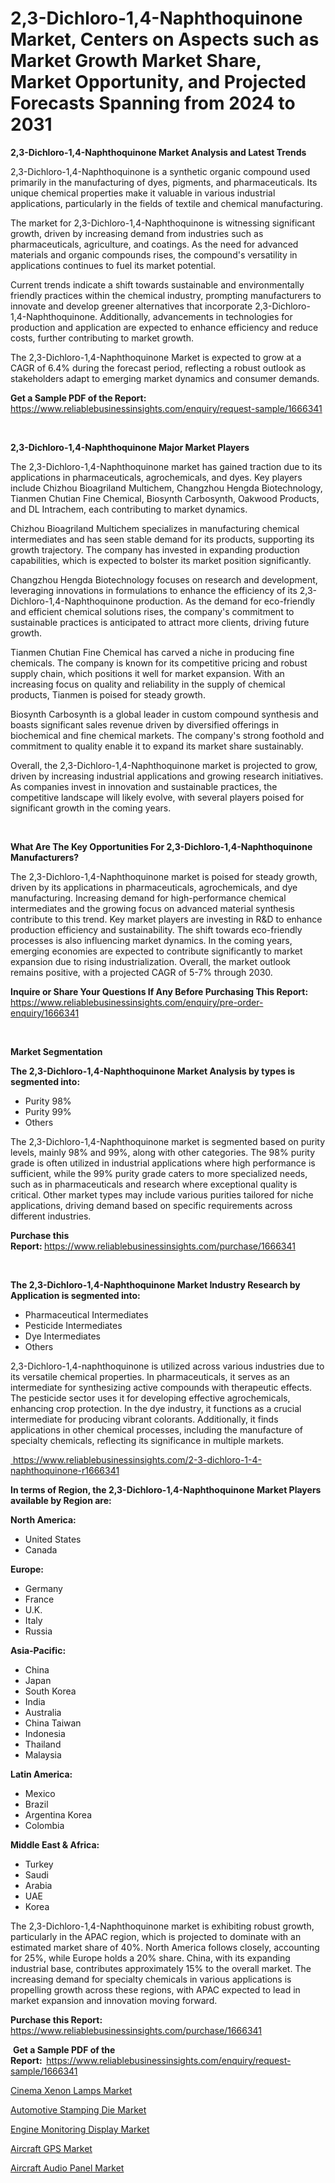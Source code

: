 <p><h1>2,3-Dichloro-1,4-Naphthoquinone Market, Centers on Aspects such as Market Growth Market Share, Market Opportunity, and Projected Forecasts Spanning from 2024 to 2031</h1></p><p><strong>2,3-Dichloro-1,4-Naphthoquinone Market Analysis and Latest Trends</strong></p>
<p><p>2,3-Dichloro-1,4-Naphthoquinone is a synthetic organic compound used primarily in the manufacturing of dyes, pigments, and pharmaceuticals. Its unique chemical properties make it valuable in various industrial applications, particularly in the fields of textile and chemical manufacturing. </p><p>The market for 2,3-Dichloro-1,4-Naphthoquinone is witnessing significant growth, driven by increasing demand from industries such as pharmaceuticals, agriculture, and coatings. As the need for advanced materials and organic compounds rises, the compound's versatility in applications continues to fuel its market potential. </p><p>Current trends indicate a shift towards sustainable and environmentally friendly practices within the chemical industry, prompting manufacturers to innovate and develop greener alternatives that incorporate 2,3-Dichloro-1,4-Naphthoquinone. Additionally, advancements in technologies for production and application are expected to enhance efficiency and reduce costs, further contributing to market growth. </p><p>The 2,3-Dichloro-1,4-Naphthoquinone Market is expected to grow at a CAGR of 6.4% during the forecast period, reflecting a robust outlook as stakeholders adapt to emerging market dynamics and consumer demands.</p></p>
<p><strong>Get a Sample PDF of the Report:&nbsp;</strong> <a href="https://www.reliablebusinessinsights.com/enquiry/request-sample/1666341?utm_campaign=97&utm_medium=2&utm_source=Github&utm_content=ia&utm_term=10122024&utm_id=23-dichloro-14-naphthoquinone">https://www.reliablebusinessinsights.com/enquiry/request-sample/1666341</a></p>
<p>&nbsp;</p>
<p><strong>2,3-Dichloro-1,4-Naphthoquinone Major Market Players</strong></p>
<p><p>The 2,3-Dichloro-1,4-Naphthoquinone market has gained traction due to its applications in pharmaceuticals, agrochemicals, and dyes. Key players include Chizhou Bioagriland Multichem, Changzhou Hengda Biotechnology, Tianmen Chutian Fine Chemical, Biosynth Carbosynth, Oakwood Products, and DL Intrachem, each contributing to market dynamics.</p><p>Chizhou Bioagriland Multichem specializes in manufacturing chemical intermediates and has seen stable demand for its products, supporting its growth trajectory. The company has invested in expanding production capabilities, which is expected to bolster its market position significantly.</p><p>Changzhou Hengda Biotechnology focuses on research and development, leveraging innovations in formulations to enhance the efficiency of its 2,3-Dichloro-1,4-Naphthoquinone production. As the demand for eco-friendly and efficient chemical solutions rises, the company's commitment to sustainable practices is anticipated to attract more clients, driving future growth.</p><p>Tianmen Chutian Fine Chemical has carved a niche in producing fine chemicals. The company is known for its competitive pricing and robust supply chain, which positions it well for market expansion. With an increasing focus on quality and reliability in the supply of chemical products, Tianmen is poised for steady growth.</p><p>Biosynth Carbosynth is a global leader in custom compound synthesis and boasts significant sales revenue driven by diversified offerings in biochemical and fine chemical markets. The company's strong foothold and commitment to quality enable it to expand its market share sustainably.</p><p>Overall, the 2,3-Dichloro-1,4-Naphthoquinone market is projected to grow, driven by increasing industrial applications and growing research initiatives. As companies invest in innovation and sustainable practices, the competitive landscape will likely evolve, with several players poised for significant growth in the coming years.</p></p>
<p>&nbsp;</p>
<p><strong>What Are The Key Opportunities For 2,3-Dichloro-1,4-Naphthoquinone Manufacturers?</strong></p>
<p><p>The 2,3-Dichloro-1,4-Naphthoquinone market is poised for steady growth, driven by its applications in pharmaceuticals, agrochemicals, and dye manufacturing. Increasing demand for high-performance chemical intermediates and the growing focus on advanced material synthesis contribute to this trend. Key market players are investing in R&D to enhance production efficiency and sustainability. The shift towards eco-friendly processes is also influencing market dynamics. In the coming years, emerging economies are expected to contribute significantly to market expansion due to rising industrialization. Overall, the market outlook remains positive, with a projected CAGR of 5-7% through 2030.</p></p>
<p><strong>Inquire or Share Your Questions If Any Before Purchasing This Report:</strong> <a href="https://www.reliablebusinessinsights.com/enquiry/pre-order-enquiry/1666341?utm_campaign=97&utm_medium=2&utm_source=Github&utm_content=ia&utm_term=10122024&utm_id=23-dichloro-14-naphthoquinone">https://www.reliablebusinessinsights.com/enquiry/pre-order-enquiry/1666341</a></p>
<p>&nbsp;</p>
<p><strong>Market Segmentation</strong></p>
<p><strong>The 2,3-Dichloro-1,4-Naphthoquinone Market Analysis by types is segmented into:</strong></p>
<p><ul><li>Purity 98%</li><li>Purity 99%</li><li>Others</li></ul></p>
<p><p>The 2,3-Dichloro-1,4-Naphthoquinone market is segmented based on purity levels, mainly 98% and 99%, along with other categories. The 98% purity grade is often utilized in industrial applications where high performance is sufficient, while the 99% purity grade caters to more specialized needs, such as in pharmaceuticals and research where exceptional quality is critical. Other market types may include various purities tailored for niche applications, driving demand based on specific requirements across different industries.</p></p>
<p><strong>Purchase this Report:&nbsp;</strong><a href="https://www.reliablebusinessinsights.com/purchase/1666341?utm_campaign=97&utm_medium=2&utm_source=Github&utm_content=ia&utm_term=10122024&utm_id=23-dichloro-14-naphthoquinone">https://www.reliablebusinessinsights.com/purchase/1666341</a></p>
<p>&nbsp;</p>
<p><strong>The 2,3-Dichloro-1,4-Naphthoquinone Market Industry Research by Application is segmented into:</strong></p>
<p><ul><li>Pharmaceutical Intermediates</li><li>Pesticide Intermediates</li><li>Dye Intermediates</li><li>Others</li></ul></p>
<p><p>2,3-Dichloro-1,4-naphthoquinone is utilized across various industries due to its versatile chemical properties. In pharmaceuticals, it serves as an intermediate for synthesizing active compounds with therapeutic effects. The pesticide sector uses it for developing effective agrochemicals, enhancing crop protection. In the dye industry, it functions as a crucial intermediate for producing vibrant colorants. Additionally, it finds applications in other chemical processes, including the manufacture of specialty chemicals, reflecting its significance in multiple markets.</p></p>
<p><a href="https://www.reliablebusinessinsights.com/2-3-dichloro-1-4-naphthoquinone-r1666341?utm_campaign=97&utm_medium=2&utm_source=Github&utm_content=ia&utm_term=10122024&utm_id=23-dichloro-14-naphthoquinone">&nbsp;https://www.reliablebusinessinsights.com/2-3-dichloro-1-4-naphthoquinone-r1666341</a></p>
<p><strong>In terms of Region, the 2,3-Dichloro-1,4-Naphthoquinone Market Players available by Region are:</strong></p>
<p>
    <p> <strong> North America: </strong>
        <ul>
            <li>United States</li>
            <li>Canada</li>
        </ul>
        </p> 
    <p> <strong> Europe: </strong>
        <ul>
            <li>Germany</li>
            <li>France</li>
            <li>U.K.</li>
            <li>Italy</li>
            <li>Russia</li>
        </ul>
        </p> 
    <p> <strong> Asia-Pacific: </strong>
        <ul>
            <li>China</li>
            <li>Japan</li>
            <li>South Korea</li>
            <li>India</li>
            <li>Australia</li>
            <li>China Taiwan</li>
            <li>Indonesia</li>
            <li>Thailand</li>
            <li>Malaysia</li>
        </ul>
        </p> 
    <p> <strong> Latin America: </strong>
        <ul>
            <li>Mexico</li>
            <li>Brazil</li>
            <li>Argentina Korea</li>
            <li>Colombia</li>
        </ul>
        </p> 
    <p> <strong> Middle East & Africa: </strong>
        <ul>
            <li>Turkey</li>
            <li>Saudi</li>
            <li>Arabia</li>
            <li>UAE</li>
            <li>Korea</li>
        </ul>
    </p>
    </p>
<p><p>The 2,3-Dichloro-1,4-Naphthoquinone market is exhibiting robust growth, particularly in the APAC region, which is projected to dominate with an estimated market share of 40%. North America follows closely, accounting for 25%, while Europe holds a 20% share. China, with its expanding industrial base, contributes approximately 15% to the overall market. The increasing demand for specialty chemicals in various applications is propelling growth across these regions, with APAC expected to lead in market expansion and innovation moving forward.</p></p>
<p><strong>Purchase this Report: </strong><a href="https://www.reliablebusinessinsights.com/purchase/1666341?utm_campaign=97&utm_medium=2&utm_source=Github&utm_content=ia&utm_term=10122024&utm_id=23-dichloro-14-naphthoquinone">https://www.reliablebusinessinsights.com/purchase/1666341</a></p>
<p>&nbsp;<strong>Get a Sample PDF of the Report:&nbsp;&nbsp;</strong><a href="https://www.reliablebusinessinsights.com/enquiry/request-sample/1666341?utm_campaign=97&utm_medium=2&utm_source=Github&utm_content=ia&utm_term=10122024&utm_id=23-dichloro-14-naphthoquinone">https://www.reliablebusinessinsights.com/enquiry/request-sample/1666341</a></p>
<p><strong></strong></p>
<p><p><a href="https://github.com/stephaniwo144/Market-Research-Report-List-1/blob/main/cinema-xenon-lamps-market.md?utm_campaign=97&utm_medium=2&utm_source=Github&utm_content=ia&utm_term=10122024&utm_id=23-dichloro-14-naphthoquinone">Cinema Xenon Lamps Market</a></p><p><a href="https://www.linkedin.com/pulse/comprehensive-market-analysis-automotive-stamping-die-ohize?utm_campaign=97&utm_medium=2&utm_source=Github&utm_content=ia&utm_term=10122024&utm_id=23-dichloro-14-naphthoquinone">Automotive Stamping Die Market</a></p><p><a href="https://www.linkedin.com/pulse/global-engine-monitoring-display-114-cagr-forecast-2024-gzeff?utm_campaign=97&utm_medium=2&utm_source=Github&utm_content=ia&utm_term=10122024&utm_id=23-dichloro-14-naphthoquinone">Engine Monitoring Display Market</a></p><p><a href="https://www.linkedin.com/pulse/how-97-growth-aircraft-gps-market-shaped-major-drivers-l8j5f?utm_campaign=97&utm_medium=2&utm_source=Github&utm_content=ia&utm_term=10122024&utm_id=23-dichloro-14-naphthoquinone">Aircraft GPS Market</a></p><p><a href="https://www.linkedin.com/pulse/aircraft-audio-panel-market-research-report-drivers-critical-ih55f?utm_campaign=97&utm_medium=2&utm_source=Github&utm_content=ia&utm_term=10122024&utm_id=23-dichloro-14-naphthoquinone">Aircraft Audio Panel Market</a></p></p>